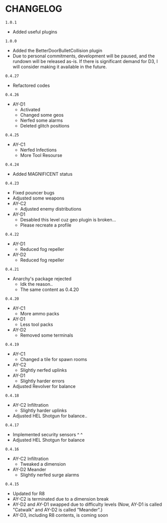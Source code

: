 # CHANGELOG

```1.0.1```

- Added useful plugins

```1.0.0```

- Added the BetterDoorBulletCollision plugin
- Due to personal commitments, development will be paused, and the rundown will be released as-is.
If there is significant demand for D3, I will consider making it available in the future.

```0.4.27```

- Refactored codes

```0.4.26```

- AY-D1
  - Activated
  - Changed some geos
  - Nerfed some alarms
  - Deleted glitch positions

```0.4.25```

- AY-C1
  - Nerfed Infections
  - More Tool Resourse
  
```0.4.24```

- Added MAGNIFICENT status

```0.4.23```

- Fixed pouncer bugs
- Adjusted some weapons
- AY-C2
  - Adjusted enemy distributions
- AY-D1
  - Desabled this level cuz geo plugin is broken...
  - Please recreate a profile
  
```0.4.22```

- AY-D1
  - Reduced fog repeller
- AY-D2
  - Reduced fog repeller

```0.4.21```

- Anarchy's package rejected
  - Idk the reason..
  - The same content as 0.4.20

```0.4.20```

- AY-C1
  - More ammo packs
- AY-D1
  - Less tool packs
- AY-D2
  - Removed some terminals
  
```0.4.19```

- AY-C1
  - Changed a tile for spawn rooms
- AY-C2
  - Slightly nerfed uplinks
- AY-D1
  - Slightly harder errors
- Adjusted Revolver for balance

```0.4.18```

- AY-C2 Infiltration
  - Slightly harder uplinks
- Adjusted HEL Shotgun for balance..

```0.4.17```

- Implemented security sensors ^ ^
- Adjusted HEL Shotgun for balance

```0.4.16```

- AY-C2 Infiltration
  - Tweaked a dimension
- AY-D2 Meander
  - Slightly nerfed surge alarms

```0.4.15```

- Updated for R8
- AY-C2 is terminated due to a dimension break
- AY-D2 and AY-D1 swapped due to difficulty levels (Now, AY-D1 is called "Catwalk" and AY-D2 is called "Meander".)
- AY-D3, including R8 contents, is coming soon
